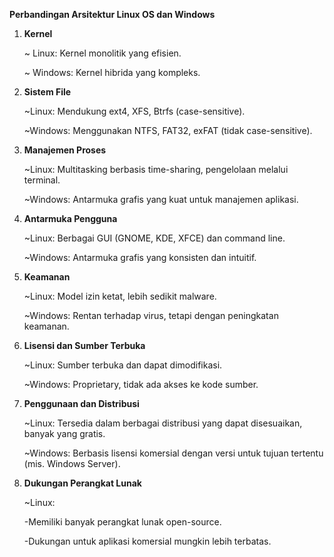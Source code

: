 **Perbandingan Arsitektur Linux OS dan Windows**

1. **Kernel**
   
   ~ Linux: Kernel monolitik yang efisien.
   
   ~ Windows: Kernel hibrida yang kompleks.
   
2. **Sistem File**
   
   ~Linux: Mendukung ext4, XFS, Btrfs (case-sensitive).
   
   ~Windows: Menggunakan NTFS, FAT32, exFAT (tidak case-sensitive).

3. **Manajemen Proses**
   
   ~Linux: Multitasking berbasis time-sharing, pengelolaan melalui terminal.
   
   ~Windows: Antarmuka grafis yang kuat untuk manajemen aplikasi.
   
4. **Antarmuka Pengguna**
   
   ~Linux: Berbagai GUI (GNOME, KDE, XFCE) dan command line.
   
   ~Windows: Antarmuka grafis yang konsisten dan intuitif.
   
5. **Keamanan**
    
   ~Linux: Model izin ketat, lebih sedikit malware.
   
   ~Windows: Rentan terhadap virus, tetapi dengan peningkatan keamanan.
   
6. **Lisensi dan Sumber Terbuka**
    
   ~Linux: Sumber terbuka dan dapat dimodifikasi.

   ~Windows: Proprietary, tidak ada akses ke kode sumber.

7. **Penggunaan dan Distribusi**
    
   ~Linux: Tersedia dalam berbagai distribusi yang dapat disesuaikan, banyak yang gratis.
   
   ~Windows: Berbasis lisensi komersial dengan versi untuk tujuan tertentu (mis. Windows Server).

8. **Dukungan Perangkat Lunak**
    
   ~Linux:
   
      -Memiliki banyak perangkat lunak open-source.
   
      -Dukungan untuk aplikasi komersial mungkin lebih terbatas.
   
  

